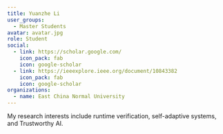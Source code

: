 ```yaml
---
title: Yuanzhe Li
user_groups:
  - Master Students
avatar: avatar.jpg
role: Student
social:
  - link: https://scholar.google.com/
    icon_pack: fab
    icon: google-scholar
  - link: https://ieeexplore.ieee.org/document/10843382
    icon_pack: fab
    icon: google-scholar
organizations:
  - name: East China Normal University
---
```


My research interests include runtime verification, self-adaptive systems, and Trustworthy AI.
